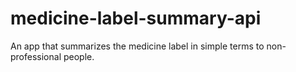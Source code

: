 # medicine-label-summary-api
An app that summarizes the medicine label in simple terms to non-professional people.
